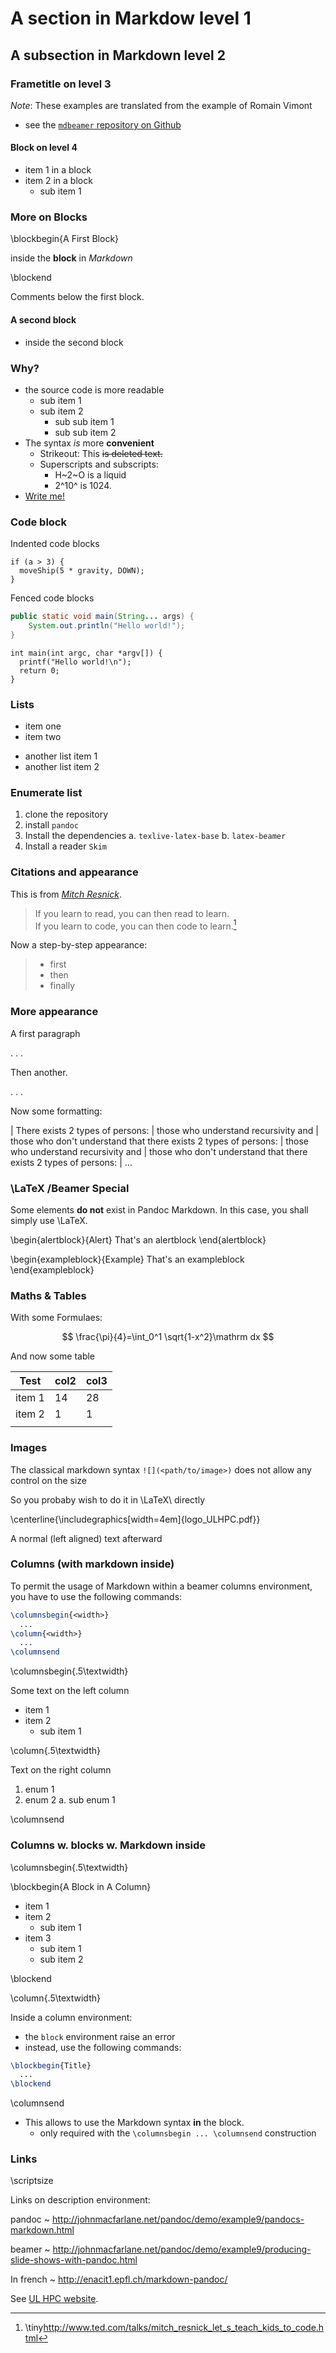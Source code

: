 # A section in Markdow level 1

## A subsection in Markdown level 2

### Frametitle on level 3

_Note_: These examples are translated from the example of Romain Vimont

* see the [`mdbeamer` repository on Github](https://github.com/rom1v/mdbeamer)

#### Block on level 4

* item 1 in a block
* item 2 in a block
    - sub item 1

### More on Blocks 

\blockbegin{A First Block}

inside the __block__ in *Markdown*

\blockend

Comments below the first block.

#### A second block

* inside the second block


### Why?

* the source code is more readable
    - sub item 1
	- sub item 2
	    * sub sub item 1
        * sub sub item 2
* The syntax _is_ more **convenient**
    - Strikeout: This ~~is deleted text.~~
    - Superscripts and subscripts:
	    * H~2~O is a liquid
		* 2^10^ is 1024.
* [Write me!](mailto:sebastien.varrette@uni.lu)

### Code block

Indented code blocks

    if (a > 3) {
      moveShip(5 * gravity, DOWN);
    }

Fenced code blocks

~~~java
public static void main(String... args) {
    System.out.println("Hello world!");
}
~~~

~~~{.c}
int main(int argc, char *argv[]) {
  printf("Hello world!\n");
  return 0;
}
~~~

### Lists

* item one
* item two

<!--  -->

* another list item 1
* another list item 2


### Enumerate list

1. clone the repository
2. install `pandoc`
3. Install the dependencies
    a. `texlive-latex-base`
    b. `latex-beamer`
4. Install a reader `Skim`

### Citations and appearance

This is from [*Mitch Resnick*](https://en.wikipedia.org/wiki/Mitchel_Resnick).

> If you learn to read, you can then read to learn.\
> If you learn to code, you can then code to learn.[^ted]

[^ted]: \tiny<http://www.ted.com/talks/mitch_resnick_let_s_teach_kids_to_code.html>

Now a step-by-step appearance:

> - first
> - then
> - finally

### More appearance

A first paragraph

. . .

Then another.

. . .

Now some formatting:

| There exists 2 types of persons:
|   those who understand recursivity and 
|   those who don't understand that there exists 2 types of persons:
|      those who understand recursivity and 
|      those who don't understand that there exists 2 types of persons:
|         ...



### \LaTeX /Beamer Special 

Some elements __do not__ exist in Pandoc Markdown.
In this case, you shall simply use \LaTeX.

\begin{alertblock}{Alert}
That's an alertblock
\end{alertblock}

\begin{exampleblock}{Example}
That's an exampleblock
\end{exampleblock}

### Maths \& Tables 

With some Formulaes:

$$
\frac{\pi}{4}=\int_0^1 \sqrt{1-x^2}\mathrm dx
$$

And now some table

| Test   | col2 | col3 |
|--------|------|------|
| item 1 |   14 |   28 |
| item 2 |    1 |    1 |
|        |      |      |

### Images

The classical markdown syntax `![](<path/to/image>)` does not allow any control on the size

So you probaby wish to do it in \LaTeX\ directly

\centerline{\includegraphics[width=4em]{logo_ULHPC.pdf}}

A normal (left aligned) text afterward

### Columns (with markdown inside)

To permit the usage of Markdown within a beamer columns environment,  you have to use the following commands:

~~~latex
\columnsbegin{<width>}
  ...
\column{<width>}
  ...
\columnsend
~~~

\columnsbegin{.5\textwidth}

Some text on the left column

* item 1
* item 2
    - sub item 1

\column{.5\textwidth}

Text on the right column

1. enum 1
2. enum 2
    a. sub enum 1

\columnsend

### Columns w. blocks w. Markdown inside

\columnsbegin{.5\textwidth}

\blockbegin{A Block in A Column}

* item 1
* item 2
    - sub item 1
* item 3
    - sub item 1
	- sub item 2

\blockend

\column{.5\textwidth}

Inside a column environment:

* the `block` environment raise an error
* instead, use the following commands: 

~~~latex
\blockbegin{Title}
  ...
\blockend
~~~

\columnsend

* This allows to use the Markdown syntax **in** the block.
    - only required with the `\columnsbegin ... \columnsend` construction 


### Links

\scriptsize

Links on description environment:

pandoc
  ~ <http://johnmacfarlane.net/pandoc/demo/example9/pandocs-markdown.html>

beamer
  ~ <http://johnmacfarlane.net/pandoc/demo/example9/producing-slide-shows-with-pandoc.html>

In french
  ~ <http://enacit1.epfl.ch/markdown-pandoc/>

See [UL HPC website].

[UL HPC website]: http://hpc.uni.lu


